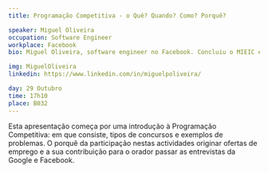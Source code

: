 ```yaml
---
title: Programação Competitiva - o Quê? Quando? Como? Porquê?

speaker: Miguel Oliveira
occupation: Software Engineer
workplace: Facebook
bio: Miguel Oliveira, software engineer no Facebook. Concluiu o MIEIC em 2010. Iniciou o doutoramento no mesmo ano e fez estágios na Google e Facebook durante o mesmo. Em 2017, interrompeu o doutoramento para trabalhar no Facebook full-time. Participou em inúmeros concursos de programação desde o ensino secundário e conquistou uma medalha de ouro no SWERC 2009, o nosso concurso Europeu da ACM.

img: MiguelOliveira
linkedin: https://www.linkedin.com/in/miguelpoliveira/

day: 29 Outubro
time: 17h10
place: B032 
---
```


Esta apresentação começa por uma introdução à Programação Competitiva: em que consiste, tipos de concursos e exemplos de problemas. O porquê da participação nestas actividades originar ofertas de emprego e a sua contribuição para o orador passar as entrevistas da Google e Facebook.


